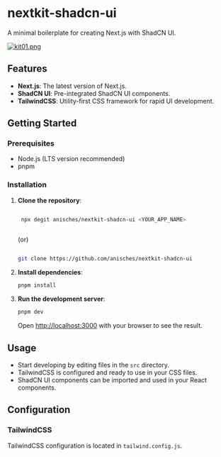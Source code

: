 #  nextkit-shadcn-ui 

A minimal boilerplate for creating Next.js  with ShadCN UI.


[![kit01.png](https://i.postimg.cc/P5GmSQXM/kit01.png)](https://postimg.cc/kBc648tV)

## Features

- **Next.js**: The latest version of Next.js.
- **ShadCN UI**: Pre-integrated ShadCN UI components.
- **TailwindCSS**: Utility-first CSS framework for rapid UI development.

## Getting Started

### Prerequisites

- Node.js (LTS version recommended)
- pnpm

### Installation

1. **Clone the repository**:

   ```bash
   
    npx degit anisches/nextkit-shadcn-ui <YOUR_APP_NAME>   
    
    ```
   (or)
   
    ```bash
    
    git clone https://github.com/anisches/nextkit-shadcn-ui

    ```

3. **Install dependencies**:

    ```bash
    pnpm install
    ```

4. **Run the development server**:

    ```bash
    pnpm dev
    ```

    Open [http://localhost:3000](http://localhost:3000) with your browser to see the result.

## Usage

- Start developing by editing files in the `src` directory.
- TailwindCSS is configured and ready to use in your CSS files.
- ShadCN UI components can be imported and used in your React components.

## Configuration

### TailwindCSS

TailwindCSS configuration is located in `tailwind.config.js`.


